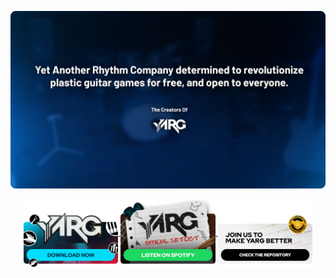 [![Banner](https://github.com/YARC-Official/.github/blob/main/profile/banner.png)](https://github.com/YARC-Official/)

<div align="center">
	<a href="https://github.com/YARC-Official/YARC-Launcher/releases/">
		<img width="30%" align="center" src="https://github.com/YARC-Official/.github/blob/main/profile/download.png" />
	</a>
	<a href="https://open.spotify.com/playlist/3MvZpGaXBUszF2Oh3HOvRr?si=49f526a053d743db">
		<img width="30%" align="center" src="https://github.com/YARC-Official/.github/blob/main/profile/setlist.png" />
	</a>
	<a href="https://github.com/YARC-Official/YARG">
		<img width="30%" align="center" src="https://github.com/YARC-Official/.github/blob/main/profile/contribute.png" />
	</a>
</div>